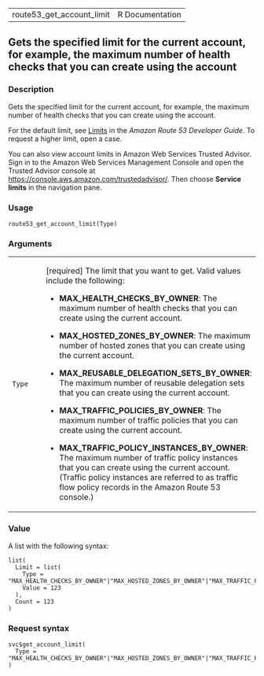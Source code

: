 <table style="width: 100%;">
<tbody>
<tr class="odd">
<td>route53_get_account_limit</td>
<td style="text-align: right;">R Documentation</td>
</tr>
</tbody>
</table>

## Gets the specified limit for the current account, for example, the maximum number of health checks that you can create using the account

### Description

Gets the specified limit for the current account, for example, the
maximum number of health checks that you can create using the account.

For the default limit, see
[Limits](https://docs.aws.amazon.com/Route53/latest/DeveloperGuide/DNSLimitations.html)
in the *Amazon Route 53 Developer Guide*. To request a higher limit,
open a case.

You can also view account limits in Amazon Web Services Trusted Advisor.
Sign in to the Amazon Web Services Management Console and open the
Trusted Advisor console at
https://console.aws.amazon.com/trustedadvisor/. Then choose **Service
limits** in the navigation pane.

### Usage

    route53_get_account_limit(Type)

### Arguments

<table>
<colgroup>
<col style="width: 35%" />
<col style="width: 65%" />
</colgroup>
<tbody>
<tr class="odd">
<td><code id="route53_get_account_limit_:_Type">Type</code></td>
<td><p>[required] The limit that you want to get. Valid values include
the following:</p>
<ul>
<li><p><strong>MAX_HEALTH_CHECKS_BY_OWNER</strong>: The maximum number
of health checks that you can create using the current account.</p></li>
<li><p><strong>MAX_HOSTED_ZONES_BY_OWNER</strong>: The maximum number of
hosted zones that you can create using the current account.</p></li>
<li><p><strong>MAX_REUSABLE_DELEGATION_SETS_BY_OWNER</strong>: The
maximum number of reusable delegation sets that you can create using the
current account.</p></li>
<li><p><strong>MAX_TRAFFIC_POLICIES_BY_OWNER</strong>: The maximum
number of traffic policies that you can create using the current
account.</p></li>
<li><p><strong>MAX_TRAFFIC_POLICY_INSTANCES_BY_OWNER</strong>: The
maximum number of traffic policy instances that you can create using the
current account. (Traffic policy instances are referred to as traffic
flow policy records in the Amazon Route 53 console.)</p></li>
</ul></td>
</tr>
</tbody>
</table>

### Value

A list with the following syntax:

    list(
      Limit = list(
        Type = "MAX_HEALTH_CHECKS_BY_OWNER"|"MAX_HOSTED_ZONES_BY_OWNER"|"MAX_TRAFFIC_POLICY_INSTANCES_BY_OWNER"|"MAX_REUSABLE_DELEGATION_SETS_BY_OWNER"|"MAX_TRAFFIC_POLICIES_BY_OWNER",
        Value = 123
      ),
      Count = 123
    )

### Request syntax

    svc$get_account_limit(
      Type = "MAX_HEALTH_CHECKS_BY_OWNER"|"MAX_HOSTED_ZONES_BY_OWNER"|"MAX_TRAFFIC_POLICY_INSTANCES_BY_OWNER"|"MAX_REUSABLE_DELEGATION_SETS_BY_OWNER"|"MAX_TRAFFIC_POLICIES_BY_OWNER"
    )
